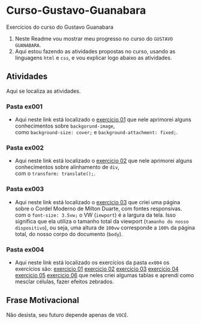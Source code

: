 # Curso-Gustavo-Guanabara
Exercícios do curso do Gustavo Guanabara


1. Neste Readme vou mostrar meu progresso no curso do `GUSTAVO GUANABARA`.
2. Aqui estou fazendo as atividades propostas no curso, usando as linguagens `html` e `css`, e vou explicar logo abaixo as atividades.


Atividades
-------

Aqui se localiza as atividades.

### Pasta ex001
* Aqui neste link está localizado o [exercicio 01](https://caiotico.github.io/Curso-Gustavo-Guanabara/ex001/fundo001.html) que nele aprimorei alguns conhecimentos sobre `backgorund-image`,<br> como `background-size: cover;` e `background-attachment: fixed;`.
### Pasta ex002
* Aqui neste link está localizado o [exercicio 02](https://caiotico.github.io/Curso-Gustavo-Guanabara/ex002/fundo002.html) que nele aprimorei alguns conhecimentos sobre alinhamento de `div`,<br> com o `transform: translate();`.
### Pasta ex003
* Aqui neste link está localizado o [exercicio 03](https://caiotico.github.io/Curso-Gustavo-Guanabara/ex003/index.html) que criei uma página sobre o Cordel Moderno de Milton Duarte, com fontes responsivas. <br> com o `font-size: 3.5vw;` o VW (`iewport`) é a largura da tela. Isso significa que ela utiliza o tamanho total da viewport (`tamanho do nosso dispositivo`), ou seja, uma altura de `100vw` corresponde a `100%` da página total, do nosso corpo do documento (`body`).
### Pasta ex004
* Aqui neste link está localizado os exercícios da pasta `ex004` os exercícios são: [exercicio 01](https://caiotico.github.io/Curso-Gustavo-Guanabara/ex004/tabela001.html) [exercicio 02](https://caiotico.github.io/Curso-Gustavo-Guanabara/ex004/tabela002.html) [exercicio 03](https://caiotico.github.io/Curso-Gustavo-Guanabara/ex004/tabela003.html) [exercicio 04](https://caiotico.github.io/Curso-Gustavo-Guanabara/ex004/tabela004.html) [exercicio 05](https://caiotico.github.io/Curso-Gustavo-Guanabara/ex004/tabela005.html) [exercicio 06](https://caiotico.github.io/Curso-Gustavo-Guanabara/ex004/tabela006.html) que neles criei algumas tablas e aprendi como mesclar células, fazer efeitos zebrados.


Frase Motivacional
-----

Não desista, seu futuro depende apenas de `VOCÊ`.

